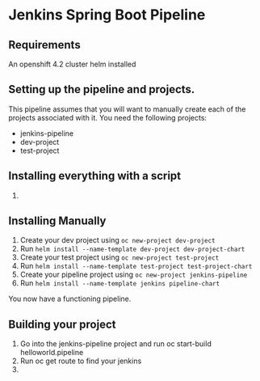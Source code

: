 # Jenkins Spring Boot Pipeline

## Requirements
An openshift 4.2 cluster
helm installed


## Setting up the pipeline and projects.

This pipeline assumes that you will want to manually create each of the projects associated with it.  You need the following projects:

* jenkins-pipeline
* dev-project
* test-project

## Installing everything with a script
1. 

## Installing Manually

1. Create your dev project using  `oc new-project dev-project`
1. Run `helm install --name-template dev-project dev-project-chart`
1. Create your test project using `oc new-project test-project`
1. Run `helm install --name-template test-project test-project-chart`
1. Create your pipeline project using `oc new-project jenkins-pipeline`
1. Run `helm install --name-template jenkins pipeline-chart`

You now have a functioning pipeline.

## Building your project

1. Go into the jenkins-pipeline project and run oc start-build helloworld.pipeline
1. Run oc get route to find your jenkins
1. 


